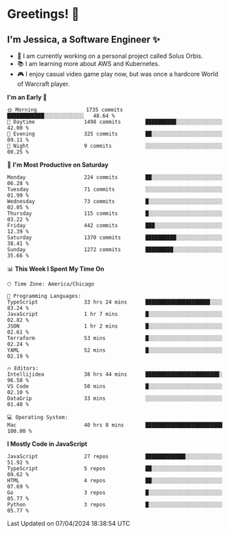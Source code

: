 # Greetings! 🧠

## I'm Jessica, a Software Engineer :sparkles:

- 🌟 I am currently working on a personal project called Solus Orbis.
- 📚 I am learning more about AWS and Kubernetes.
- 🎮 I enjoy casual video game play now, but was once a hardcore World of Warcraft player.

<!--START_SECTION:waka-->
**I'm an Early 🐤** 

```text
🌞 Morning                1735 commits        ████████████░░░░░░░░░░░░░   48.64 % 
🌆 Daytime                1498 commits        ██████████░░░░░░░░░░░░░░░   42.00 % 
🌃 Evening                325 commits         ██░░░░░░░░░░░░░░░░░░░░░░░   09.11 % 
🌙 Night                  9 commits           ░░░░░░░░░░░░░░░░░░░░░░░░░   00.25 % 
```
📅 **I'm Most Productive on Saturday** 

```text
Monday                   224 commits         ██░░░░░░░░░░░░░░░░░░░░░░░   06.28 % 
Tuesday                  71 commits          ░░░░░░░░░░░░░░░░░░░░░░░░░   01.99 % 
Wednesday                73 commits          █░░░░░░░░░░░░░░░░░░░░░░░░   02.05 % 
Thursday                 115 commits         █░░░░░░░░░░░░░░░░░░░░░░░░   03.22 % 
Friday                   442 commits         ███░░░░░░░░░░░░░░░░░░░░░░   12.39 % 
Saturday                 1370 commits        ██████████░░░░░░░░░░░░░░░   38.41 % 
Sunday                   1272 commits        █████████░░░░░░░░░░░░░░░░   35.66 % 
```


📊 **This Week I Spent My Time On** 

```text
🕑︎ Time Zone: America/Chicago

💬 Programming Languages: 
TypeScript               33 hrs 24 mins      █████████████████████░░░░   83.24 % 
JavaScript               1 hr 7 mins         █░░░░░░░░░░░░░░░░░░░░░░░░   02.82 % 
JSON                     1 hr 2 mins         █░░░░░░░░░░░░░░░░░░░░░░░░   02.61 % 
Terraform                53 mins             █░░░░░░░░░░░░░░░░░░░░░░░░   02.24 % 
YAML                     52 mins             █░░░░░░░░░░░░░░░░░░░░░░░░   02.19 % 

🔥 Editors: 
Intellijidea             38 hrs 44 mins      ████████████████████████░   96.50 % 
VS Code                  50 mins             █░░░░░░░░░░░░░░░░░░░░░░░░   02.10 % 
DataGrip                 33 mins             ░░░░░░░░░░░░░░░░░░░░░░░░░   01.40 % 

💻 Operating System: 
Mac                      40 hrs 8 mins       █████████████████████████   100.00 % 
```

**I Mostly Code in JavaScript** 

```text
JavaScript               27 repos            █████████████░░░░░░░░░░░░   51.92 % 
TypeScript               5 repos             ██░░░░░░░░░░░░░░░░░░░░░░░   09.62 % 
HTML                     4 repos             ██░░░░░░░░░░░░░░░░░░░░░░░   07.69 % 
Go                       3 repos             █░░░░░░░░░░░░░░░░░░░░░░░░   05.77 % 
Python                   3 repos             █░░░░░░░░░░░░░░░░░░░░░░░░   05.77 % 
```




 Last Updated on 07/04/2024 18:38:54 UTC
<!--END_SECTION:waka-->

<!--
**jessikuh/jessikuh** is a ✨ _special_ ✨ repository because its `README.md` (this file) appears on your GitHub profile.

Here are some ideas to get you started:

- 🔭 I’m currently working on ...
- 🌱 I’m currently learning ...
- 👯 I’m looking to collaborate on ...
- 🤔 I’m looking for help with ...
- 💬 Ask me about ...
- 📫 How to reach me: ...
- 😄 Pronouns: ...
- ⚡ Fun fact: ...
-->
